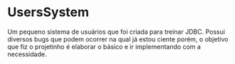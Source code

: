 # UsersSystem
Um pequeno sistema de usuários que foi criada para treinar JDBC.
Possui diversos bugs que podem ocorrer na qual já estou ciente porém, o objetivo que fiz o projetinho é elaborar o básico e ir implementando com a necessidade.
